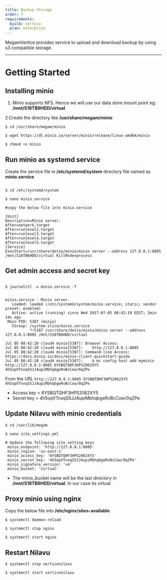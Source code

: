 ```yaml
---
title: Backup Storage
order: 7
requirements:
  build: vertice
  plan: enterprise
---
```


MegamVertice  provides service to upload and download backup by using s3 compatible storage.

---

# Getting Started

## Installing minio

1. Minio  supports  NFS. Hence we will use our data store mount point eg: **/mnt/S18TB6HDD/virtual**

2.Create the directory like **/usr/share/megam/minio**


```
$ cd /usr/share/megam/minio

$ wget https://dl.minio.io/server/minio/release/linux-amd64/minio

$ chmod +x minio

```

## Run minio as systemd service

Create the service file in **/etc/systemd/system**  directory file named as **minio.service**

```

$ cd /etc/systemd/system

$ nano minio.service

#copy the below file into minio.service

[Unit]
Description=Minio server.
After=network.target
After=runlevel2.target
After=runlevel3.target
After=runlevel4.target
After=runlevel5.target
[Service]
ExecStart=/usr/share/detio/minio/minio server --address 127.0.0.1:8085 /mnt/S18TB6HDD/virtual KillMode=process

```

## Get admin access and secret key

```

$ journalctl -u minio.service -f


minio.service - Minio server.
   Loaded: loaded (/etc/systemd/system/minio.service; static; vendor preset: enabled)
   Active: active (running) since Wed 2017-07-05 08:42:19 EEST; 2min 14s ago
 Main PID: 5387 (minio)
   CGroup: /system.slice/minio.service
           └─5387 /usr/share/detio/minio/minio server --address 127.0.0.1:8085 /mnt/S18TB6HDD/virtual

Jul 05 08:42:20 cloud4 minio[5387]: Browser Access:
Jul 05 08:42:20 cloud4 minio[5387]:    http://127.0.0.1:8085
Jul 05 08:42:20 cloud4 minio[5387]: Command-line Access: https://docs.minio.io/docs/minio-client-quickstart-guide
Jul 05 08:42:20 cloud4 minio[5387]:    $ mc config host add myminio http://127.0.0.1:8085 6YSBQTQHF3HP52062XY5 4h5opVTnxqS5JJ4upiMbhqbgeRvBcCow/0qZPe

```

From the URL `http://127.0.0.1:8085 6YSBQTQHF3HP52062XY5 4h5opVTnxqS5JJ4upiMbhqbgeRvBcCow/0qZPe`

* Access key = 6YSBQTQHF3HP52062XY5
* Secret key = 4h5opVTnxqS5JJ4upiMbhqbgeRvBcCow/0qZPe

## Update Nilavu with minio credentials

```
$ cd /var/lib/megam

$ nano site_settings.yml

# Update the following site setting keys
 minio_endpoint: 'http://127.0.0.1:8085'
 minio_region: 'us-east-1'
 minio_access_key: '6YSBQTQHF3HP52062XY5'
 minio_secret_key: '4h5opVTnxqS5JJ4upiMbhqbgeRvBcCow/0qZPe'
 minio_signature_version: 'v4'
 minio_bucket: 'virtual'

```

* The minio_bucket name will be the last directory in **/mnt/S18TB6HDD/virtual**.
In our case its *virtual*

## Proxy minio using nginx

Copy the below file into **/etc/nginx/sites-available**


```
$ systemctl daemon-reload

$ systemctl stop nginx

$ systemctl start nginx

```

## Restart Nilavu

```
$ systemctl stop verticenilavu

$ systemctl start verticenilavu

```
